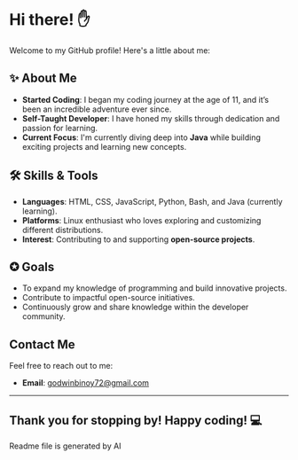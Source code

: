 # Hi there! ✋

Welcome to my GitHub profile! Here's a little about me:

## ✨ About Me
- **Started Coding**: I began my coding journey at the age of 11, and it’s been an incredible adventure ever since.
- **Self-Taught Developer**: I have honed my skills through dedication and passion for learning.
- **Current Focus**: I'm currently diving deep into **Java** while building exciting projects and learning new concepts.

## 🛠️ Skills & Tools
- **Languages**: HTML, CSS, JavaScript, Python, Bash, and Java (currently learning).
- **Platforms**: Linux enthusiast who loves exploring and customizing different distributions.
- **Interest**: Contributing to and supporting **open-source projects**.

## ✪ Goals
- To expand my knowledge of programming and build innovative projects.
- Contribute to impactful open-source initiatives.
- Continuously grow and share knowledge within the developer community.

## Contact Me
Feel free to reach out to me:
- **Email**: [godwinbinoy72@gmail.com](mailto:godwinbinoy72@gmail.com)

---
Thank you for stopping by! Happy coding! 💻
---
Readme file is generated by AI
